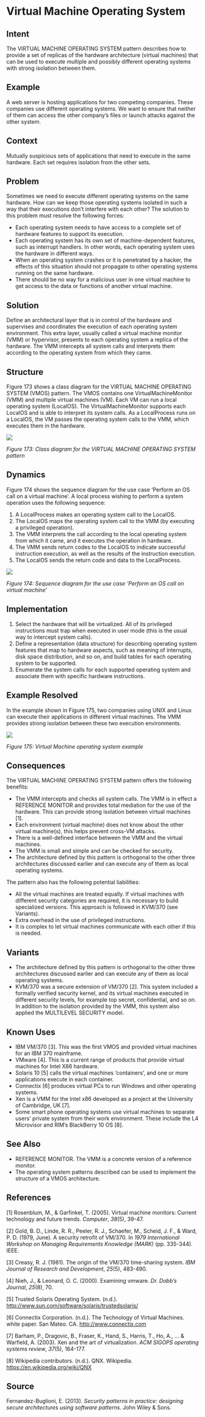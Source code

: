 # **Virtual Machine Operating System**

## **Intent**
The VIRTUAL MACHINE OPERATING SYSTEM pattern describes how to provide a set of replicas of the hardware architecture (virtual machines) that can be used to execute multiple and possibly different operating systems with strong isolation between them.

## **Example**
A web server is hosting applications for two competing companies. These companies use different operating systems. We want to ensure that neither of them can access the other company’s files or launch attacks against the other system.

## **Context**
Mutually suspicious sets of applications that need to execute in the same hardware. Each set requires isolation from the other sets.

## **Problem**
Sometimes we need to execute different operating systems on the same hardware. How can we keep those operating systems isolated in such a way that their executions don’t interfere with each other? The solution to this problem must resolve the following forces: 

- Each operating system needs to have access to a complete set of hardware features to support its execution. 
- Each operating system has its own set of machine-dependent features, such as interrupt handlers. In other words, each operating system uses the hardware in different ways. 
- When an operating system crashes or it is penetrated by a hacker, the effects of this situation should not propagate to other operating systems running on the same hardware. 
- There should be no way for a malicious user in one virtual machine to get access to the data or functions of another virtual machine.

## **Solution**
Define an architectural layer that is in control of the hardware and supervises and coordinates the execution of each operating system environment. This extra layer, usually called a virtual machine monitor (VMM) or hypervisor, presents to each operating system a replica of the hardware. The VMM intercepts all system calls and interprets them according to the operating system from which they came.

## **Structure**
Figure 173 shows a class diagram for the VIRTUAL MACHINE OPERATING SYSTEM (VMOS) pattern. The VMOS contains one VirtualMachineMonitor (VMM) and multiple virtual machines (VM). Each VM can run a local operating system (LocalOS). The VirtualMachineMonitor supports each LocalOS and is able to interpret its system calls. As a LocalProcess runs on a LocalOS, the VM passes the operating system calls to the VMM, which executes them in the hardware.

![](./Images/virtual_machine_operating_system_structure.png)

*Figure 173: Class diagram for the VIRTUAL MACHINE OPERATING SYSTEM pattern*

## **Dynamics**
Figure 174 shows the sequence diagram for the use case ‘Perform an OS call on a virtual machine’. A local process wishing to perform a system operation uses the following sequence:

1. A LocalProcess makes an operating system call to the LocalOS. 
1. The LocalOS maps the operating system call to the VMM (by executing a privileged operation). 
1. The VMM interprets the call according to the local operating system from which it came, and it executes the operation in hardware. 
1. The VMM sends return codes to the LocalOS to indicate successful instruction execution, as well as the results of the instruction execution. 
1. The LocalOS sends the return code and data to the LocalProcess.

![](./Images/virtual_machine_operating_system_dynamics.png)

*Figure 174: Sequence diagram for the use case ‘Perform an OS call on virtual machine’*

## **Implementation**
1. Select the hardware that will be virtualized. All of its privileged instructions must trap when executed in user mode (this is the usual way to intercept system calls). 
1. Define a representation (data structure) for describing operating system features that map to hardware aspects, such as meaning of interrupts, disk space distribution, and so on, and build tables for each operating system to be supported. 
1. Enumerate the system calls for each supported operating system and associate them with specific hardware instructions.

## **Example Resolved**
In the example shown in Figure 175, two companies using UNIX and Linux can execute their applications in different virtual machines. The VMM provides strong isolation between these two execution environments.

![](./Images/virtual_machine_operating_system_example_resolved.png)

*Figure 175: Virtual Machine operating system example*

## **Consequences**
The VIRTUAL MACHINE OPERATING SYSTEM pattern offers the following benefits: 

- The VMM intercepts and checks all system calls. The VMM is in effect a REFERENCE MONITOR and provides total mediation for the use of the hardware. This can provide strong isolation between virtual machines [1]. 
- Each environment (virtual machine) does not know about the other virtual machine(s), this helps prevent cross-VM attacks. 
- There is a well-defined interface between the VMM and the virtual machines. 
- The VMM is small and simple and can be checked for security. 
- The architecture defined by this pattern is orthogonal to the other three architectures discussed earlier and can execute any of them as local operating systems. 

The pattern also has the following potential liabilities: 

- All the virtual machines are treated equally. If virtual machines with different security categories are required, it is necessary to build specialized versions. This approach is followed in KVM/370 (see Variants). 
- Extra overhead in the use of privileged instructions. 
- It is complex to let virtual machines communicate with each other if this is needed.

## **Variants**
- The architecture defined by this pattern is orthogonal to the other three architectures discussed earlier and can execute any of them as local operating systems. 
- KVM/370 was a secure extension of VM/370 [2]. This system included a formally verified security kernel, and its virtual machines executed in different security levels, for example top secret, confidential, and so on. In addition to the isolation provided by the VMM, this system also applied the MULTILEVEL SECURITY model.

## **Known Uses**
- IBM VM/370 [3]. This was the first VMOS and provided virtual machines for an IBM 370 mainframe. 
- VMware [4]. This is a current range of products that provide virtual machines for Intel X86 hardware. 
- Solaris 10 [5] calls the virtual machines ‘containers’, and one or more applications execute in each container. 
- Connectix [6] produces virtual PCs to run Windows and other operating systems. 
- Xen is a VMM for the Intel x86 developed as a project at the University of Cambridge, UK [7]. 
- Some smart phone operating systems use virtual machines to separate users’ private system from their work environment. These include the L4 Microvisor and RIM’s BlackBerry 10 OS [8].

## **See Also**
- REFERENCE MONITOR. The VMM is a concrete version of a reference monitor. 
- The operating system patterns described can be used to implement the structure of a VMOS architecture. 

## **References**

[1] Rosenblum, M., & Garfinkel, T. (2005). Virtual machine monitors: Current technology and future trends. *Computer*, *38*(5), 39-47.

[2] Gold, B. D., Linde, R. R., Peeler, R. J., Schaefer, M., Scheid, J. F., & Ward, P. D. (1979, June). A security retrofit of VM/370. In *1979 International Workshop on Managing Requirements Knowledge (MARK)* (pp. 335-344). IEEE.

[3] Creasy, R. J. (1981). The origin of the VM/370 time-sharing system. *IBM Journal of Research and Development*, *25*(5), 483-490.

[4] Nieh, J., & Leonard, O. C. (2000). Examining vmware. *Dr. Dobb’s Journal*, *25*(8), 70.

[5] Trusted Solaris Operating System. (n.d.). <http://www.sun.com/software/solaris/trustedsolaris/>

[6] Connectix Corporation. (n.d.). The Technology of Virtual Machines. white paper. San Mateo. CA. <http://www.connectix.com>

[7] Barham, P., Dragovic, B., Fraser, K., Hand, S., Harris, T., Ho, A., ... & Warfield, A. (2003). Xen and the art of virtualization. *ACM SIGOPS operating systems review*, *37*(5), 164-177.

[8] Wikipedia contributors. (n.d.). QNX. Wikipedia. https://en.wikipedia.org/wiki/QNX

## **Source**
Fernandez-Buglioni, E. (2013). *Security patterns in practice: designing secure architectures using software patterns*. John Wiley & Sons.
